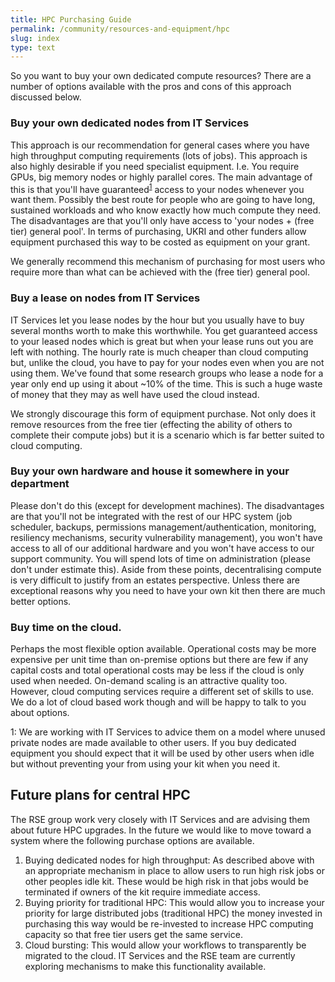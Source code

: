 ```yaml
---
title: HPC Purchasing Guide
permalink: /community/resources-and-equipment/hpc
slug: index
type: text
---
```


So you want to buy your own dedicated compute resources? There are a number of options available with the pros and cons of this approach discussed below.

###  Buy your own dedicated nodes from IT Services 

This approach is our recommendation for general cases where you have high throughput computing requirements (lots of jobs). This approach is also highly desirable if you need specialist equipment. I.e. You require GPUs, big memory nodes or highly parallel cores. The main advantage of this is that you'll have guaranteed<sup>[1](#footnote)</sup> access to your nodes whenever you want them. Possibly the best route for people who are going to have long, sustained workloads and who know exactly how much compute they need. The disadvantages are that you'll only have access to 'your nodes + (free tier) general pool'. In terms of purchasing, UKRI and other funders allow equipment purchased this way to be costed as equipment on your grant.

We generally recommend this mechanism of purchasing for most users who require more than what can be achieved with the (free tier) general pool.

### Buy a lease on nodes from IT Services

IT Services let you lease nodes by the hour but you usually have to buy several months worth to make this worthwhile. You get guaranteed access to your leased nodes which is great but when your lease runs out you are left with nothing. The hourly rate is much cheaper than cloud computing but, unlike the cloud, you have to pay for your nodes even when you are not using them. We've found that some research groups who lease a node for a year only end up using it about ~10% of the time. This is such a huge waste of money that they may as well have used the cloud instead.

We strongly discourage this form of equipment purchase. Not only does it remove resources from the free tier (effecting the ability of others to complete their compute jobs) but it is a scenario which is far better suited to cloud computing.

### Buy your own hardware and house it somewhere in your department

Please don't do this (except for development machines). The disadvantages are that you'll not be integrated with the rest of our HPC system (job scheduler, backups, permissions management/authentication, monitoring, resiliency mechanisms, security vulnerability management), you won't have access to all of our additional hardware and you won't have access to our support community. You will spend lots of time on administration (please don't under estimate this). Aside from these points, decentralising compute is very difficult to justify from an estates perspective. Unless there are exceptional reasons why you need to have your own kit then there are much better options.

### Buy time on the cloud. 

Perhaps the most flexible option available. Operational costs may be more expensive per unit time than on-premise options but there are few if any capital costs and total operational costs may be less if the cloud is only used when needed. On-demand scaling is an attractive quality too. However, cloud computing services require a different set of skills to use. We do a lot of cloud based work though and will be happy to talk to you about options.

<a name="footnote">1</a>: We are working with IT Services to advice them on a model where unused private nodes are made available to other users. If you buy dedicated equipment you should expect that it will be used by other users when idle but without preventing your from using your kit when you need it.

## Future plans for central HPC

The RSE group work very closely with IT Services and are advising them about future HPC upgrades. In the future we would like to move toward a system where the following purchase options are available.

1. Buying dedicated nodes for high throughput: As described above with an appropriate mechanism in place to allow users to run high risk jobs or other peoples idle kit. These would be high risk in that jobs would be terminated if owners of the kit require immediate access. 
2. Buying priority for traditional HPC: This would allow you to increase your priority for large distributed jobs (traditional HPC) the money invested in purchasing this way would be re-invested to increase HPC computing capacity so that free tier users get the same service.
3. Cloud bursting: This would allow your workflows to transparently be migrated to the cloud. IT Services and the RSE team are currently exploring mechanisms to make this functionality available.  


